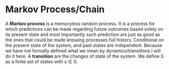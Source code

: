 # Markov Process/Chain
A **Markov process** is a memoryless random process. It is a process for which predictions can be made regarding future outcomes based solely on its present state and most importantly such prediction are just as good as the ones that could be made knowing processes full history. Conditional on the present state of the system, and past states are independent. Because we have not formally defined what we mean by dynamics/transitions I will do it here. A **transition** are the changes of state of the system. We define $S$ as a finite set of states with $s \in S$. 